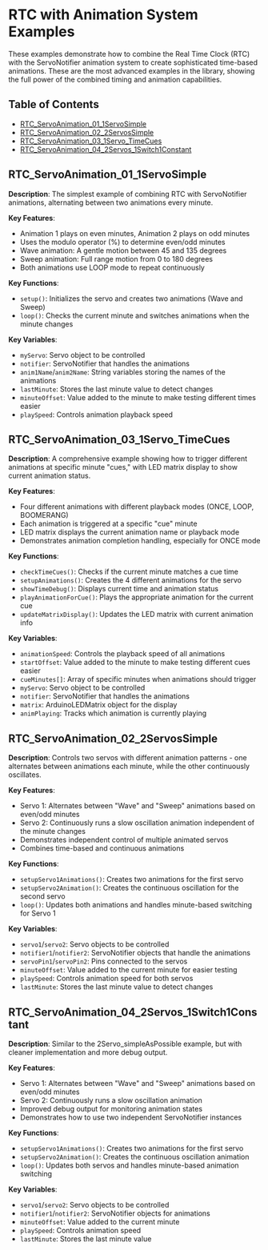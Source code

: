 # RTC with Animation System Examples

These examples demonstrate how to combine the Real Time Clock (RTC) with the ServoNotifier animation system to create sophisticated time-based animations. These are the most advanced examples in the library, showing the full power of the combined timing and animation capabilities.

## Table of Contents
- [RTC_ServoAnimation_01_1ServoSimple](#rtc_servoanimation_01_1servosimple)
- [RTC_ServoAnimation_02_2ServosSimple](#rtc_servoanimation_02_2servossimple)
- [RTC_ServoAnimation_03_1Servo_TimeCues](#rtc_servoanimation_03_1servo_timecues)
- [RTC_ServoAnimation_04_2Servos_1Switch1Constant](#rtc_servoanimation_04_2servos_1switch1constant)

## RTC_ServoAnimation_01_1ServoSimple

**Description**: The simplest example of combining RTC with ServoNotifier animations, alternating between two animations every minute.

**Key Features**:
- Animation 1 plays on even minutes, Animation 2 plays on odd minutes
- Uses the modulo operator (%) to determine even/odd minutes
- Wave animation: A gentle motion between 45 and 135 degrees
- Sweep animation: Full range motion from 0 to 180 degrees
- Both animations use LOOP mode to repeat continuously

**Key Functions**:
- `setup()`: Initializes the servo and creates two animations (Wave and Sweep)
- `loop()`: Checks the current minute and switches animations when the minute changes

**Key Variables**:
- `myServo`: Servo object to be controlled
- `notifier`: ServoNotifier that handles the animations
- `anim1Name`/`anim2Name`: String variables storing the names of the animations
- `lastMinute`: Stores the last minute value to detect changes
- `minuteOffset`: Value added to the minute to make testing different times easier
- `playSpeed`: Controls animation playback speed

## RTC_ServoAnimation_03_1Servo_TimeCues

**Description**: A comprehensive example showing how to trigger different animations at specific minute "cues," with LED matrix display to show current animation status.

**Key Features**:
- Four different animations with different playback modes (ONCE, LOOP, BOOMERANG)
- Each animation is triggered at a specific "cue" minute
- LED matrix displays the current animation name or playback mode
- Demonstrates animation completion handling, especially for ONCE mode

**Key Functions**:
- `checkTimeCues()`: Checks if the current minute matches a cue time
- `setupAnimations()`: Creates the 4 different animations for the servo
- `showTimeDebug()`: Displays current time and animation status
- `playAnimationForCue()`: Plays the appropriate animation for the current cue
- `updateMatrixDisplay()`: Updates the LED matrix with current animation info

**Key Variables**:
- `animationSpeed`: Controls the playback speed of all animations
- `startOffset`: Value added to the minute to make testing different cues easier
- `cueMinutes[]`: Array of specific minutes when animations should trigger
- `myServo`: Servo object to be controlled
- `notifier`: ServoNotifier that handles the animations
- `matrix`: ArduinoLEDMatrix object for the display
- `animPlaying`: Tracks which animation is currently playing

## RTC_ServoAnimation_02_2ServosSimple

**Description**: Controls two servos with different animation patterns - one alternates between animations each minute, while the other continuously oscillates.

**Key Features**:
- Servo 1: Alternates between "Wave" and "Sweep" animations based on even/odd minutes
- Servo 2: Continuously runs a slow oscillation animation independent of the minute changes
- Demonstrates independent control of multiple animated servos
- Combines time-based and continuous animations

**Key Functions**:
- `setupServo1Animations()`: Creates two animations for the first servo
- `setupServo2Animation()`: Creates the continuous oscillation for the second servo
- `loop()`: Updates both animations and handles minute-based switching for Servo 1

**Key Variables**:
- `servo1`/`servo2`: Servo objects to be controlled
- `notifier1`/`notifier2`: ServoNotifier objects that handle the animations
- `servoPin1`/`servoPin2`: Pins connected to the servos
- `minuteOffset`: Value added to the current minute for easier testing
- `playSpeed`: Controls animation speed for both servos
- `lastMinute`: Stores the last minute value to detect changes

## RTC_ServoAnimation_04_2Servos_1Switch1Constant

**Description**: Similar to the 2Servo_simpleAsPossible example, but with cleaner implementation and more debug output.

**Key Features**:
- Servo 1: Alternates between "Wave" and "Sweep" animations based on even/odd minutes
- Servo 2: Continuously runs a slow oscillation animation
- Improved debug output for monitoring animation states
- Demonstrates how to use two independent ServoNotifier instances

**Key Functions**:
- `setupServo1Animations()`: Creates two animations for the first servo
- `setupServo2Animation()`: Creates the continuous oscillation animation
- `loop()`: Updates both servos and handles minute-based animation switching

**Key Variables**:
- `servo1`/`servo2`: Servo objects to be controlled
- `notifier1`/`notifier2`: ServoNotifier objects for animations
- `minuteOffset`: Value added to the current minute
- `playSpeed`: Controls animation speed
- `lastMinute`: Stores the last minute value